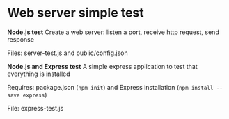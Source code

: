 # Web server simple test

**Node.js test** Create a web server: listen a port, receive http request, send response

Files: server-test.js and public/config.json


**Node.js and Express test** A simple express application to test that everything is installed 

Requires: package.json (`npm init`) and Express installation (`npm install --save express`)

File: express-test.js